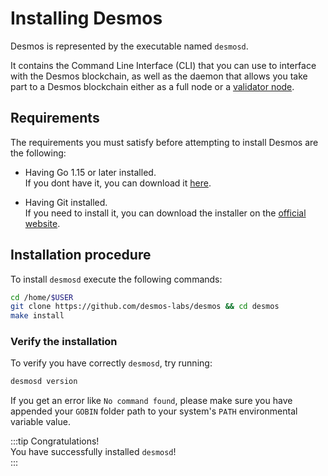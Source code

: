 # Installing Desmos

Desmos is represented by the executable named `desmosd`.

It contains the Command Line Interface (CLI) that you can use to interface with the Desmos blockchain, as well as the
daemon that allows you take part to a Desmos blockchain either as a full node or
a [validator node](validators/overview.md).

## Requirements

The requirements you must satisfy before attempting to install Desmos are the following:

- Having Go 1.15 or later installed.  
  If you dont have it, you can download it [here](https://golang.org/dl/).

- Having Git installed.  
  If you need to install it, you can download the installer on the [official website](https://git-scm.com/downloads).

## Installation procedure

To install `desmosd` execute the following commands:

```bash
cd /home/$USER
git clone https://github.com/desmos-labs/desmos && cd desmos
make install
```

### Verify the installation

To verify you have correctly `desmosd`, try running:

```bash
desmosd version
``` 

If you get an error like `No command found`, please make sure you have appended your `GOBIN` folder path to your
system's `PATH` environmental variable value.

:::tip Congratulations!   
You have successfully installed `desmosd`!  
:::

